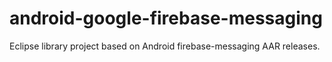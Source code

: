 # android-google-firebase-messaging
 Eclipse library project based on Android firebase-messaging AAR releases.
